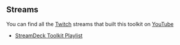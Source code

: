 ## Streams

You can find all the [Twitch](https://www.twitch.tv/csharpfritz) streams that built this toolkit on [YouTube](https://www.youtube.com/channel/UCfvJirlbRTN-bU9sMWMb_ZQ)

- [StreamDeck Toolkit Playlist](https://www.youtube.com/playlist?list=PLVMqA0_8O85xhVTS3OkTOKhe6IIYj7Tna)
